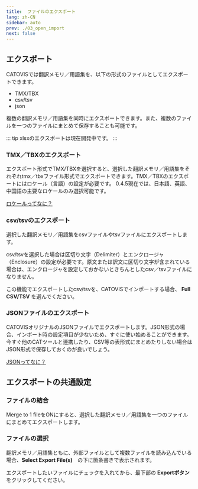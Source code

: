 ```yaml
---
title:  ファイルのエクスポート
lang: zh-CN
sidebar: auto
prev: ./03_open_import
next: false
---
```


## エクスポート

CATOVISでは翻訳メモリ／用語集を、以下の形式のファイルとしてエクスポートできます。

- TMX/TBX
- csv/tsv
- json 

複数の翻訳メモリ／用語集を同時にエクスポートできます。また、複数のファイルを一つのファイルにまとめて保存することも可能です。

::: tip
xlsxのエクスポートは現在開発中です。
:::

### TMX／TBXのエクスポート

エクスポート形式でTMX/TBXを選択すると、選択した翻訳メモリ／用語集をそれぞれtmx／tbxファイル形式でエクスポートできます。TMX／TBXのエクスポートにはロケール（言語）の設定が必要です。
0.4.5現在では、日本語、英語、中国語の主要なロケールのみ選択可能です。

[ロケールってなに？](../faq/index.html#ロケールってなに？)

### csv/tsvのエクスポート

選択した翻訳メモリ／用語集をcsvファイルやtsvファイルにエクスポートします。

csv/tsvを選択した場合は区切り文字（Delimiter）とエンクロージャ（Enclosure）の設定が必要です。原文または訳文に区切り文字が含まれている場合は、エンクロージャを設定しておかないときちんとしたcsv／tsvファイルになりません。

この機能でエクスポートしたcsv/tsvを、CATOVISでインポートする場合、 **Full CSV/TSV** を選んでください。

### JSONファイルのエクスポート

CATOVISオリジナルのJSONファイルでエクスポートします。JSON形式の場合、インポート時の設定項目が少ないため、すぐに使い始めることができます。今すぐ他のCATツールと連携したり、CSV等の表形式にまとめたりしない場合はJSON形式で保存しておくのが良いでしょう。

[JSONってなに？](../faq/index.html#jsonってなに？)

## エクスポートの共通設定

### ファイルの結合

Merge to 1 fileをONにすると、選択した翻訳メモリ／用語集を一つのファイルにまとめてエクスポートします。

### ファイルの選択

翻訳メモリ／用語集ともに、外部ファイルとして複数ファイルを読み込んでいる場合、**Select Export File(s)**　の下に箇条書きで表示されます。

エクスポートしたいファイルにチェックを入れてから、最下部の **Exportボタン** をクリックしてください。

